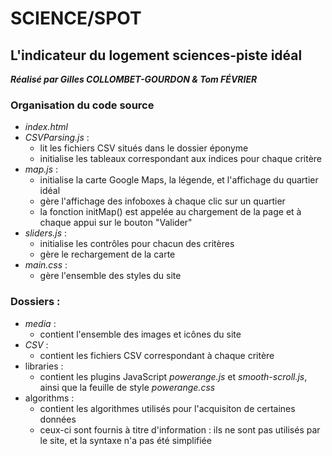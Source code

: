 # SCIENCE/SPOT

## L'indicateur du logement sciences-piste idéal

***Réalisé par Gilles COLLOMBET-GOURDON & Tom FÉVRIER***

### Organisation du code source
- *index.html*
- *CSVParsing.js* :
  - lit les fichiers CSV situés dans le dossier éponyme
  - initialise les tableaux correspondant aux indices pour chaque critère
- *map.js* :
  - initialise la carte Google Maps, la légende, et l'affichage du quartier idéal
  - gère l'affichage des infoboxes à chaque clic sur un quartier
  - la fonction initMap() est appelée au chargement de la page et à chaque appui sur le bouton "Valider"
- *sliders.js* :
  - initialise les contrôles pour chacun des critères
  - gère le rechargement de la carte
- *main.css* :
  - gère l'ensemble des styles du site
  
### Dossiers :
- *media* :
  - contient l'ensemble des images et icônes du site
- *CSV* :
  - contient les fichiers CSV correspondant à chaque critère
- libraries :
  - contient les plugins JavaScript *powerange.js* et *smooth-scroll.js*, ainsi que la feuille de style *powerange.css*
- algorithms :
  - contient les algorithmes utilisés pour l'acquisiton de certaines données
  - ceux-ci sont fournis à titre d'information : ils ne sont pas utilisés par le site, et la syntaxe n'a pas été simplifiée

